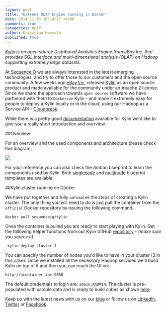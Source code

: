 ```yaml
---
layout: post
title: "Extreme OLAP Engine running in Docker"
date: 2014-11-13 16:14:17 +0100
comments: true
categories: OLAP
author: Krisztian Horvath
published: true
---
```


_[Kylin](https://github.com/KylinOLAP/Kylin) is an open source Distributed Analytics Engine from eBay Inc. that provides SQL interface and multi-dimensional analysis (OLAP) on Hadoop supporting extremely large datasets._

At [SequenceIQ](http://sequenceiq.com/) we are always interested in the latest emerging technologies, and try to offer those to our customers and the open source community. A few weeks ago [eBay Inc.](http://www.ebayinc.com/) released [Kylin](https://github.com/KylinOLAP/Kylin) as an open source product and made available for the community under an Apache 2 license. Since we share the approach towards `open source` software we have partnered with them to `Dockerize` Kylin - and made it extremely easy for people to deploy a Kylin locally or in the cloud, using our Hadoop as a Service API - [Cloudbreak](http://sequenceiq.com/cloudbreak/).


While there is a pretty good [documentation](http://www.kylin.io/document.html) available for Kylin we'd like to give you a really short introduction and overview.

##Overview

For an overview and the used components and architecture please check this diagram.

![](https://raw.githubusercontent.com/sequenceiq/docker-kylin/master/img/kylin_diagram.png)

For your reference you can also check the Ambari blueprint to learn the components used by Kylin. Both [singlenode](https://raw.githubusercontent.com/sequenceiq/docker-kylin/master/kylin-singlenode.json) and [multinode](https://raw.githubusercontent.com/sequenceiq/docker-kylin/master/kylin-multinode.json) blueprint templates are available.

##Kylin cluster running on Docker

We have put together and fully `automated` the steps of creating a Kylin cluster. The only thing you will need to do is just pull the container from the `official` Docker repository by issuing the following command.

```
docker pull sequenceiq/kylin
```

Once the container is pulled you are ready to start playing with Kylin. Get the following helper functions from our Kylin GitHub [repository](https://github.com/sequenceiq/docker-kylin/blob/master/ambari-functions) - _(make sure you source it)._

```
 kylin-deploy-cluster 3
```

You can specify the number of nodes you'd like to have in your cluster (3 in this case). Once we installed all the necessary Hadoop
services we'll build Kylin on top of it and then you can reach the UI on: 
```
http://<container_ip>:9080
```
The default credentials to login are: `admin:KADMIN`. The cluster is pre-populated with sample data and is ready to build cubes as shown [here](https://github.com/KylinOLAP/Kylin/wiki/Kylin-Cube-Creation-Tutorial).

Keep up with the latest news with us on our [blog](http://blog.sequenceiq.com/) or follow us
on [LinkedIn](https://www.linkedin.com/company/sequenceiq/), [Twitter](https://twitter.com/sequenceiq) or [Facebook](https://www.facebook).
